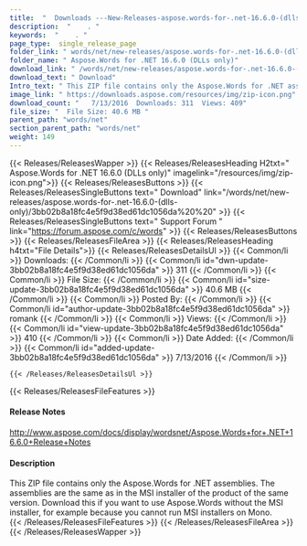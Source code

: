 ```yaml
---
title:  "  Downloads ---New-Releases-aspose.words-for-.net-16.6.0-(dlls-only) . " 
description:  "    . " 
keywords:  "    . " 
page_type:  single_release_page
folder_link: " words/net/new-releases/aspose.words-for-.net-16.6.0-(dlls-only)/"
folder_name: " Aspose.Words for .NET 16.6.0 (DLLs only)"
download_link: " /words/net/new-releases/aspose.words-for-.net-16.6.0-(dlls-only)/3bb02b8a18fc4e5f9d38ed61dc1056da"
download_text: " Download"
Intro_text: " This ZIP file contains only the Aspose.Words for .NET assemblies. The assemblies..."
image_link: " https://downloads.aspose.com/resources/img/zip-icon.png"
download_count: "   7/13/2016  Downloads: 311  Views: 409"
file_size: "  File Size: 40.6 MB "
parent_path: "words/net"
section_parent_path: "words/net"
weight: 149 
---
```


{{< Releases/ReleasesWapper >}}
  {{< Releases/ReleasesHeading H2txt=" Aspose.Words for .NET 16.6.0 (DLLs only)" imagelink="/resources/img/zip-icon.png">}}
  {{< Releases/ReleasesButtons >}}
    {{< Releases/ReleasesSingleButtons text=" Download" link="/words/net/new-releases/aspose.words-for-.net-16.6.0-(dlls-only)/3bb02b8a18fc4e5f9d38ed61dc1056da%20%20" >}}
    {{< Releases/ReleasesSingleButtons text=" Support Forum " link="https://forum.aspose.com/c/words" >}}
  {{< Releases/ReleasesButtons >}}
  {{< Releases/ReleasesFileArea >}}
    {{< Releases/ReleasesHeading h4txt="File Details">}}
    {{< Releases/ReleasesDetailsUl >}}
            {{< Common/li  >}} Downloads: {{< /Common/li >}} 
      {{< Common/li id="dwn-update-3bb02b8a18fc4e5f9d38ed61dc1056da" >}} 311 {{< /Common/li >}} 
      {{< Common/li  >}} File Size: {{< /Common/li >}} 
      {{< Common/li id="size-update-3bb02b8a18fc4e5f9d38ed61dc1056da" >}} 40.6 MB {{< /Common/li >}} 
      {{< Common/li  >}} Posted By: {{< /Common/li >}} 
      {{< Common/li id="author-update-3bb02b8a18fc4e5f9d38ed61dc1056da" >}} romank {{< /Common/li >}} 
      {{< Common/li  >}} Views: {{< /Common/li >}} 
      {{< Common/li id="view-update-3bb02b8a18fc4e5f9d38ed61dc1056da" >}} 410 {{< /Common/li >}} 
      {{< Common/li  >}} Date Added: {{< /Common/li >}} 
      {{< Common/li id="added-update-3bb02b8a18fc4e5f9d38ed61dc1056da" >}} 7/13/2016 {{< /Common/li >}} 

    {{< /Releases/ReleasesDetailsUl >}}

  {{< Releases/ReleasesFileFeatures >}}
      <h4>Release Notes</h4><div><a href="http://www.aspose.com/docs/display/wordsnet/Aspose.Words+for+.NET+16.6.0+Release+Notes">http://www.aspose.com/docs/display/wordsnet/Aspose.Words+for+.NET+16.6.0+Release+Notes</a></div><h4>Description</h4><div class="HTMLDescription">This ZIP file contains only the Aspose.Words for .NET assemblies. The assemblies are the same as in the MSI installer of the product of the same version.  Download this if you want to use Aspose.Words without the MSI installer, for example because you cannot run MSI installers on Mono.</div>
  {{< /Releases/ReleasesFileFeatures >}}
 {{< /Releases/ReleasesFileArea >}}
{{< /Releases/ReleasesWapper >}}



